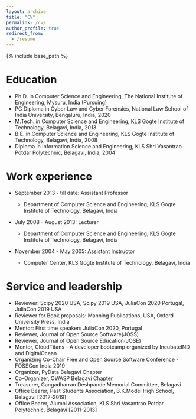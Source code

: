 ```yaml
---
layout: archive
title: "CV"
permalink: /cv/
author_profile: true
redirect_from:
  - /resume
---
```


{% include base_path %}

Education
======
* Ph.D. in Computer Science and Engineering, The National Institute of Engineering, Mysuru, India (Pursuing)
* PG Diploma in Cyber Law and Cyber Forensics, National Law School of India University, Bengaluru, India, 2020
* M.Tech. in Computer Science and Engineering, KLS Gogte Institute of Technology, Belagavi, India, 2013
* B.E. in Computer Science and Engineering, KLS Gogte Institute of Technology, Belagavi, India, 2008
* Diploma in Information Science and Engineering, KLS Shri Vasantrao Potdar Polytechnic, Belagavi, India, 2004

Work experience
======
* September 2013 - till date: Assistant Professor
  * Department of Computer Science and Engineering, KLS Gogte Institute of Technology, Belagavi, India
  
* July 2008 - August 2013: Lecturer
  * Department of Computer Science and Engineering, KLS Gogte Institute of Technology, Belagavi, India
  
* November 2004 - May 2005: Assistant Instructor
  * Computer Center, KLS Gogte Institute of Technology, Belagavi, India  
    
Service and leadership
======
* Reviewer: Scipy 2020 USA, Scipy 2019 USA, JuliaCon 2020 Portugal, JuliaCon 2019 USA
* Reviewer for Book proposals: Manning Publications, USA, Oxford University Press, India
* Mentor: First time speakers JuliaCon 2020, Portugal
* Reviewer, Journal of Open Source Software(JOSS)
* Reviewer, Journal of Open Source Education(JOSE)
* Mentor, CloudTitans - A developer bootcamp organized by IncubateIND and DigitalOcean
* Organizing Co-Chair Free and Open Source Software Conference - FOSSCon India 2019
* Organizer, PyData Belagavi Chapter
* Co-Organizer, OWASP Belagavi Chapter
* Treasurer, Gangadharrao Deshpande Memorial Committee, Belagavi
* Office Bearer, Past Students Association, B.K.Model High School, Belagavi [2017-2019]
* Office Bearer, Alumni Association, KLS Shri Vasantrao Potdar Polytechnic, Belagavi [2011-2013]

